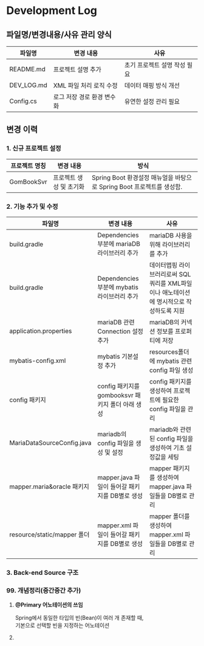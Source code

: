 # Development Log

## 파일명/변경내용/사유 관리 양식
| 파일명        | 변경 내용                    | 사유                        |
|------------|-----------------------------|-----------------------------|
| README.md  | 프로젝트 설명 추가           | 초기 프로젝트 설명 작성 필요|
| DEV_LOG.md | XML 파일 처리 로직 수정      | 데이터 매핑 방식 개선        |
| Config.cs  | 로그 저장 경로 환경 변수화   | 유연한 설정 관리 필요       |

## 변경 이력

### 1. 신규 프로젝트 설정
| 프로젝트 명칭    | 변경 내용                    | 방식                                                |
|------------|-----------------------------|---------------------------------------------------|
| GomBookSvr | 프로젝트 생성 및 초기화      | Spring Boot 환경설정 매뉴얼을 바탕으로 Spring Boot 프로젝트를 생성함. |

### 2. 기능 추가 및 수정
| 파일명                        | 변경 내용                               | 사유                                                 |
|----------------------------|-------------------------------------|----------------------------------------------------|
| build.gradle               | Dependencies 부분에 mariaDB 라이브러리 추가   | mariaDB 사용을 위해 라이브러리를 추가                           |
| build.gradle               | Dependencies 부분에 mybatis 라이브러리 추가   | 데이터맵핑 라이브러리로써 SQL쿼리를 XML파일이나 애노테이션에 명시적으로 작성하도록 지원 |
| application.properties     | mariaDB 관련 Connection 설정 추가         | mariaDB의 커넥션 정보를 프로퍼티에 저장                          |
| mybatis-config.xml         | mybatis 기본설정 추가                     | resources폴더에 mybatis 관련 config 파일 생성               |
| config 패키지                 | config 패키지를 gombooksvr 패키지 폴더 아래 생성 | config 패키지를 생성하여 프로젝트에 필요한 config 파일을 관리           |
| MariaDataSourceConfig.java | mariadb의 config 파일을 생성 및 설정         | mariadb와 관련된 config 파일을 생성하여 기초 설정값을 세팅            |
| mapper.maria&oracle 패키지    | mapper.java 파일이 들어갈 패키지를 DB별로 생성    | mapper 패키지를 생성하여 mapper.java 파일들을 DB별로 관리          |
| resource/static/mapper 폴더  | mapper.xml 파일이 들어갈 패키지를 DB별로 생성     | mapper 폴더를 생성하여 mapper.xml 파일들을 DB별로 관리            |

### 3. Back-end Source 구조

### 99. 개념정리(중간중간 추가)
1. **@Primary 어노테이션의 쓰임**

    Spring에서 동일한 타입의 빈(Bean)이 여러 개 존재할 때,  
    기본으로 선택할 빈을 지정하는 어노테이션

2. 